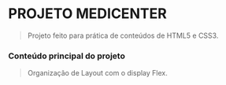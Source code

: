 # PROJETO MEDICENTER
> Projeto feito para prática de conteúdos de HTML5 e CSS3.
### Conteúdo principal do projeto
> Organização de Layout com o display Flex.